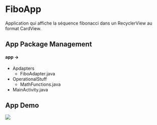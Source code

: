 # FiboApp
Application qui affiche la séquence fibonacci dans un RecyclerView au format CardView.

## App Package Management

#### app ->
  - Apdapters
    - FiboAdapter.java
  - OperationalStuff
    - MathFunctions.java
  - MainActivity.java
  
## App Demo  
  
  ![](ezgif-5-55632cf95b1b.gif)
